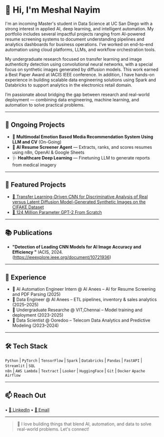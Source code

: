 # 👋 Hi, I'm Meshal Nayim

I'm an incoming Master's student in Data Science at UC San Diego with a strong interest in applied AI, deep learning, and intelligent automation. My portfolio includes several impactful projects ranging from AI-powered resume screening systems to document understanding pipelines and analytics dashboards for business operations. I’ve worked on end-to-end automation using cloud platforms, LLMs, and workflow orchestration tools.

My undergraduate research focused on transfer learning and image authenticity detection using convolutional neural networks, with a special focus on synthetic images generated by diffusion models. This work earned a Best Paper Award at IACIS IEEE conference. In addition, I have hands-on experience in building scalable data engineering solutions using Spark and Databricks to support analytics in the electronics retail domain.

I’m passionate about bridging the gap between research and real-world deployment — combining data engineering, machine learning, and automation to solve practical problems.


---

## 🔬 Ongoing Projects
- 🧠 **Multimodal Emotion Based Media Recommendation System Using LLM and CV** (On-Going)
- 🧰 **AI Resume Screener Agent** — Extracts, ranks, and scores resumes using n8n, OpenAI & Google Sheets
- 🩺 **Healthcare Deep Learning** — Finetuning LLM to generate reports from medical imagery

---

## 📌 Featured Projects
- [🔗 Transfer Learning-Driven CNN for Discriminative Analysis of Real versus Latent Diffusion Model-Generated Synthetic Images on the CIFAKE Dataset](https://github.com/MeshalNayim/Ai-vs-real-image-classification)
- [🔗 124 Million Parameter GPT-2 From Scratch](https://github.com/MeshalNayim/GPT2_from_scratch)

---

## 📚 Publications
- **"Detection of Leading CNN Models for AI Image Accuracy and Efficiency
"** IACIS, 2024. (https://ieeexplore.ieee.org/document/10721936)

---

## 💼 Experience
- 🧠 AI Automation Engineer Intern @ Al Anees – AI for Resume Screening and PDF Parsing (2025)
- 🔢 Data Engineer @ Al Anees – ETL pipelines, inventory & sales analytics (2025–2025)
- 🧪 Undergraduate Researche @ VIT,Chennai – Model training and deployment (2023-2025)
- 📶 Data Scientist @ Ooredoo – Telecom Data Analytics and Predictive Modeling (2023–2024)  


---

## 🛠️ Tech Stack
`Python` | `PyTorch` | `TensorFlow` | `Spark` | `Databricks` | `Pandas` | `FastAPI` | `Streamlit` | `SQL`  
`n8n` | `AWS Lambda` | `Textract` | `Looker` | `HuggingFace` | `Git` | `Docker`  `Apache Airflow`

---

## 📫 Reach Out
 • [💼 LinkedIn](https://www.linkedin.com/in/meshal-nayim-b13750231/) • [📧 Email](mailto:meshalnayim10@gmail.com)

---

> 🚀 I love building things that blend AI, automation, and data to solve real-world problems. Let's connect!

